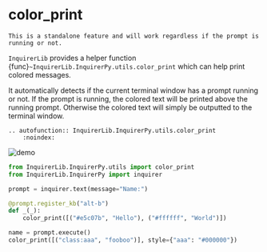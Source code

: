 # color_print

```{note}
This is a standalone feature and will work regardless if the prompt is running or not.
```

`InquirerLib` provides a helper function {func}`~InquirerLib.InquirerPy.utils.color_print` which can help print colored messages.

It automatically detects if the current terminal window has a prompt running or not. If the prompt is running, the colored
text will be printed above the running prompt. Otherwise the colored text will simply be outputted to the terminal window.

```{eval-rst}
.. autofunction:: InquirerLib.InquirerPy.utils.color_print
    :noindex:
```

![demo](https://assets.kazhala.me/InquirerPy/color_print.gif)

```python
from InquirerLib.InquirerPy.utils import color_print
from InquirerLib.InquirerPy import inquirer

prompt = inquirer.text(message="Name:")

@prompt.register_kb("alt-b")
def _(_):
    color_print([("#e5c07b", "Hello"), ("#ffffff", "World")])

name = prompt.execute()
color_print([("class:aaa", "fooboo")], style={"aaa": "#000000"})
```
